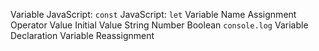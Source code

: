 Variable
JavaScript: `const`
JavaScript: `let`
Variable Name
Assignment Operator
Value
Initial Value
String
Number
Boolean
`console.log`
Variable Declaration
Variable Reassignment
